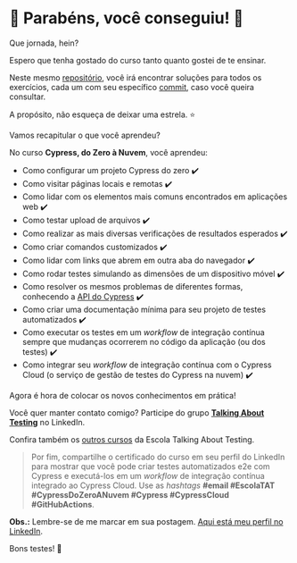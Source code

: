 # 🥳 Parabéns, você conseguiu! 🎉

Que jornada, hein?

Espero que tenha gostado do curso tanto quanto gostei de te ensinar.

Neste mesmo [repositório](https://github.com/wlsf82/cypress-do-zero-a-nuvem), você irá encontrar soluções para todos os exercícios, cada um com seu específico [commit](https://github.com/wlsf82/cypress-do-zero-a-nuvem/commits/final-solution), caso você queira consultar.

A propósito, não esqueça de deixar uma estrela. ⭐

Vamos recapitular o que você aprendeu?

No curso **Cypress, do Zero à Nuvem**, você aprendeu:

- Como configurar um projeto Cypress do zero ✔️
- Como visitar páginas locais e remotas ✔️
- Como lidar com os elementos mais comuns encontrados em aplicações web ✔️
- Como testar upload de arquivos ✔️
- Como realizar as mais diversas verificações de resultados esperados ✔️
- Como criar comandos customizados ✔️
- Como lidar com links que abrem em outra aba do navegador ✔️
- Como rodar testes simulando as dimensões de um dispositivo móvel ✔️
- Como resolver os mesmos problemas de diferentes formas, conhecendo a [API do Cypress](https://docs.cypress.io/api/table-of-contents) ✔️
- Como criar uma documentação mínima para seu projeto de testes automatizados ✔️
- Como executar os testes em um _workflow_ de integração contínua sempre que mudanças ocorrerem no código da aplicação (ou dos testes) ✔️
- Como integrar seu _workflow_ de integração contínua com o Cypress Cloud (o serviço de gestão de testes do Cypress na nuvem) ✔️

Agora é hora de colocar os novos conhecimentos em prática!

Você quer manter contato comigo? Participe do grupo [**Talking About Testing**](https://www.linkedin.com/groups/12492726/) no LinkedIn.

Confira também os [outros cursos](https://www.udemy.com/user/Cristiano/) da Escola Talking About Testing.

> Por fim, compartilhe o certificado do curso em seu perfil do LinkedIn para mostrar que você pode criar testes automatizados e2e com Cypress e executá-los em um _workflow_ de integração contínua integrado ao Cypress Cloud. Use as _hashtags_ **#email #EscolaTAT #CypressDoZeroANuvem #Cypress #CypressCloud #GitHubActions**.

**Obs.:** Lembre-se de me marcar em sua postagem. [Aqui está meu perfil no LinkedIn](https://www.linkedin.com/in/Cristiano-lima-e-silva-filho).

Bons testes! 🚀
